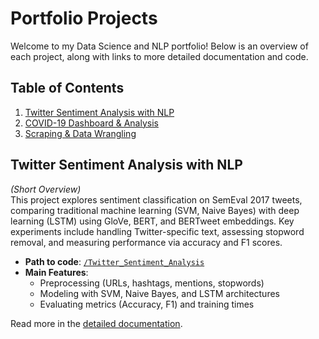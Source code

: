# Portfolio Projects

Welcome to my Data Science and NLP portfolio! Below is an overview of each project, along with links to more detailed documentation and code.

## Table of Contents
1. [Twitter Sentiment Analysis with NLP](#twitter-sentiment-analysis-with-nlp)
2. [COVID-19 Dashboard & Analysis](#covid-19-dashboard--analysis)
3. [Scraping & Data Wrangling](#scraping--data-wrangling)

## Twitter Sentiment Analysis with NLP
*(Short Overview)*  
This project explores sentiment classification on SemEval 2017 tweets, comparing traditional machine learning (SVM, Naive Bayes) with deep learning (LSTM) using GloVe, BERT, and BERTweet embeddings. Key experiments include handling Twitter-specific text, assessing stopword removal, and measuring performance via accuracy and F1 scores.

- **Path to code**: [`/Twitter_Sentiment_Analysis`](./Twitter_Sentiment_Analysis/)
- **Main Features**:
  - Preprocessing (URLs, hashtags, mentions, stopwords)
  - Modeling with SVM, Naive Bayes, and LSTM architectures
  - Evaluating metrics (Accuracy, F1) and training times

Read more in the [detailed documentation](./Twitter_Sentiment_Analysis/README.md).
